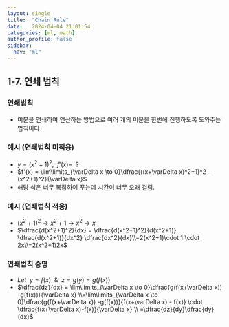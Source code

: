 ```yaml
---
layout: single
title:  "Chain Rule"
date:   2024-04-04 21:01:54 
categories: [ml, math]
author_profile: false
sidebar:
  nav: "ml"
---
```

## 1-7. 연쇄 법칙

### 연쇄법칙

- 미분을 연쇄하여 연산하는 방법으로 여러 개의 미분을 한번에 진행하도록 도와주는 법칙이다.

### 예시 (연쇄법칙 미적용)

- $y = (x^2+1)^2, \enspace f'(x) =\enspace ?$
- $f'(x) = \lim\limits_{\varDelta x \to 0}\dfrac{((x+\varDelta x)^2+1)^2 - (x^2+1)^2}{\varDelta x}$
- 해당 식은 너무 복잡하여 푸는데 시간이 너무 오래 걸림.

### 예시 (연쇄법칙 적용)

- $(x^2+1)^2 \to x^2+1 \to x^2 \to x$
- $\dfrac{d(x^2+1)^2}{dx} = \dfrac{d(x^2+1)^2}{d(x^2+1)} \dfrac{d(x^2+1)}{dx^2} \dfrac{dx^2}{dx}\\=2(x^2+1)\cdot 1 \cdot 2x\\=2(x^2+1)2x$

### 연쇄법칙 증명

- $Let \enspace y = f(x) \enspace \&  \enspace z = g(y) = g(f(x))$
- $\dfrac{dz}{dx} = \lim\limits_{\varDelta x \to 0}\dfrac{g(f(x+\varDelta x)) -g(f(x))}{\varDelta x} \\=\lim\limits_{\varDelta x \to 0}\dfrac{g(f(x+\varDelta x)) -g(f(x))}{f(x+\varDelta x) - f(x)} \cdot \dfrac{f(x+\varDelta x)-f(x)}{\varDelta x} \\ =\dfrac{dz}{dy}\dfrac{dy}{dx}$